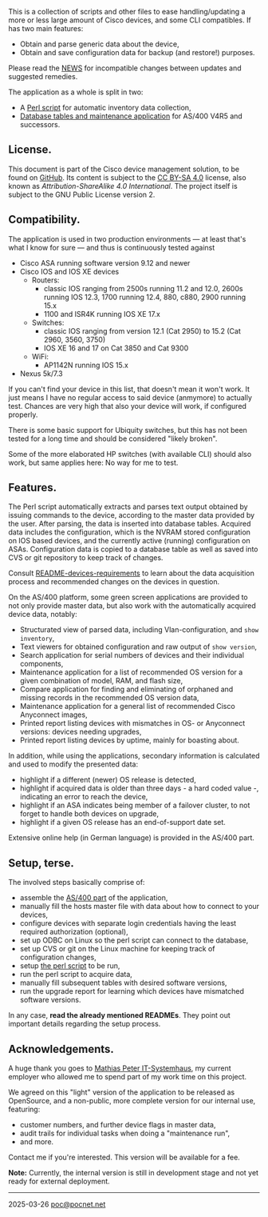This is a collection of scripts and other files to ease handling/updating a more or less large amount of Cisco devices, and some CLI compatibles. If has two main features:
- Obtain and parse generic data about the device,
- Obtain and save configuration data for backup (and restore!) purposes.

Please read the [NEWS](NEWS.md) for incompatible changes between updates and suggested remedies.

The application as a whole is split in two:
- A [Perl script](linux/README.md) for automatic inventory data collection,
- [Database tables and maintenance application](as400/README.md) for AS/400 V4R5 and successors.

## License.
This document is part of the Cisco device management solution, to be found on [GitHub](https://github.com/PoC-dev/cisco-erfassung). Its content is subject to the [CC BY-SA 4.0](https://creativecommons.org/licenses/by-sa/4.0/) license, also known as *Attribution-ShareAlike 4.0 International*. The project itself is subject to the GNU Public License version 2.

## Compatibility.
The application is used in two production environments — at least that's what I know for sure — and thus is continuously tested against
- Cisco ASA running software version 9.12 and newer
- Cisco IOS and IOS XE devices
  - Routers:
    - classic IOS ranging from 2500s running 11.2 and 12.0, 2600s running IOS 12.3, 1700 running 12.4, 880, c880, 2900 running 15.x
    - 1100 and ISR4K running IOS XE 17.x
  - Switches:
    - classic IOS ranging from version 12.1 (Cat 2950) to 15.2 (Cat 2960, 3560, 3750)
    - IOS XE 16 and 17 on Cat 3850 and Cat 9300
  - WiFi:
    - AP1142N running IOS 15.x
- Nexus 5k/7.3

If you can't find your device in this list, that doesn't mean it won't work. It just means I have no regular access to said device (anmymore) to actually test. Chances are very high that also your device will work, if configured properly.

There is some basic support for Ubiquity switches, but this has not been tested for a long time and should be considered "likely broken".

Some of the more elaborated HP switches (with available CLI) should also work, but same applies here: No way for me to test.

## Features.
The Perl script automatically extracts and parses text output obtained by issuing commands to the device, according to the master data provided by the user. After parsing, the data is inserted into database tables. Acquired data includes the configuration, which is the NVRAM stored configuration on IOS based devices, and the currently active (running) configuration on ASAs. Configuration data is copied to a database table as well as saved into CVS or git repository to keep track of changes.

Consult [README-devices-requirements](linux/README-devices-requirements.md) to learn about the data acquisition process and recommended changes on the devices in question.

On the AS/400 platform, some green screen applications are provided to not only provide master data, but also work with the automatically acquired device data, notably:
- Structurated view of parsed data, including Vlan-configuration, and `show inventory`,
- Text viewers for obtained configuration and raw output of `show version`,
- Search application for serial numbers of devices and their individual components,
- Maintenance application for a list of recommended OS version for a given combination of model, RAM, and flash size,
- Compare application for finding and eliminating of orphaned and missing records in the recommended OS version data,
- Maintenance application for a general list of recommended Cisco Anyconnect images,
- Printed report listing devices with mismatches in OS- or Anyconnect versions: devices needing upgrades,
- Printed report listing devices by uptime, mainly for boasting about.

In addition, while using the applications, secondary information is calculated and used to modify the presented data:
- highlight if a different (newer) OS release is detected,
- highlight if acquired data is older than three days - a hard coded value -, indicating an error to reach the device,
- highlight if an ASA indicates being member of a failover cluster, to not forget to handle both devices on upgrade,
- highlight if a given OS release has an end-of-support date set.

Extensive online help (in German language) is provided in the AS/400 part.

## Setup, terse.
The involved steps basically comprise of:
- assemble the [AS/400 part](as400/README.md) of the application,
- manually fill the hosts master file with data about how to connect to your devices,
- configure devices with separate login credentials having the least required authorization (optional),
- set up ODBC on Linux so the perl script can connect to the database,
- set up CVS or git on the Linux machine for keeping track of configuration changes,
- setup [the perl script](linux/README.md) to be run,
- run the perl script to acquire data,
- manually fill subsequent tables with desired software versions,
- run the upgrade report for learning which devices have mismatched software versions.

In any case, **read the already mentioned READMEs**. They point out important details regarding the setup process.

## Acknowledgements.
A huge thank you goes to [Mathias Peter IT-Systemhaus](https://www.mathpeter.com), my current employer who allowed me to spend part of my work time on this project.

We agreed on this "light" version of the application to be released as OpenSource, and a non-public, more complete version for our internal use, featuring:
- customer numbers, and further device flags in master data,
- audit trails for individual tasks when doing a "maintenance run",
- and more.

Contact me if you're interested. This version will be available for a fee.

**Note:** Currently, the internal version is still in development stage and not yet ready for external deployment.

----

2025-03-26 poc@pocnet.net
